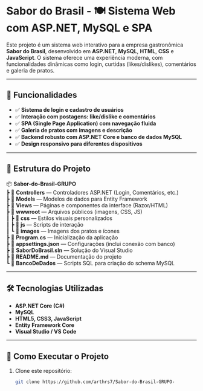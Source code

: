 # Sabor do Brasil - 🍽️ **Sistema Web com ASP.NET, MySQL e SPA**

Este projeto é um sistema web interativo para a empresa gastronômica **Sabor do Brasil**, desenvolvido em **ASP.NET**, **MySQL**, **HTML**, **CSS** e **JavaScript**. O sistema oferece uma experiência moderna, com funcionalidades dinâmicas como login, curtidas (likes/dislikes), comentários e galeria de pratos.

---

## 🚀 **Funcionalidades**

- ✅ **Sistema de login e cadastro de usuários**
- ✅ **Interação com postagens: like/dislike e comentários**
- ✅ **SPA (Single Page Application) com navegação fluida**
- ✅ **Galeria de pratos com imagens e descrição**
- ✅ **Backend robusto com ASP.NET Core e banco de dados MySQL**
- ✅ **Design responsivo para diferentes dispositivos**

---

## 📂 **Estrutura do Projeto**

📦 **Sabor-do-Brasil-GRUPO**  
┣ 📂 **Controllers** — Controladores ASP.NET (Login, Comentários, etc.)  
┣ 📂 **Models** — Modelos de dados para Entity Framework  
┣ 📂 **Views** — Páginas e componentes da interface (Razor/HTML)  
┣ 📂 **wwwroot** — Arquivos públicos (imagens, CSS, JS)  
┃ ┣ 📂 **css** — Estilos visuais personalizados  
┃ ┣ 📂 **js** — Scripts de interação  
┃ ┗ 📂 **images** — Imagens dos pratos e ícones  
┣ 📜 **Program.cs** — Inicialização da aplicação  
┣ 📜 **appsettings.json** — Configurações (inclui conexão com banco)  
┣ 📜 **SaborDoBrasil.sln** — Solução do Visual Studio  
┣ 📜 **README.md** — Documentação do projeto  
┗ 📂 **BancoDeDados** — Scripts SQL para criação do schema MySQL

---

## 🛠 **Tecnologias Utilizadas**

- **ASP.NET Core (C#)**
- **MySQL**
- **HTML5, CSS3, JavaScript**
- **Entity Framework Core**
- **Visual Studio / VS Code**

---

## 🔧 **Como Executar o Projeto**

1. Clone este repositório:
   ```bash
   git clone https://github.com/arthrs7/Sabor-do-Brasil-GRUPO-
